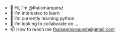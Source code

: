 - 👋 Hi, I’m @thaismarquesz
- 👀 I’m interested to learn
- 🌱 I’m currently learning python
- 💞️ I’m looking to collaborate on ...
- 📫 How to reach me thaisepmarquesb@gmail.com

<!---
thaismarquesz/thaismarquesz is a ✨ special ✨ repository because its `README.md` (this file) appears on your GitHub profile.
You can click the Preview link to take a look at your changes.
--->
